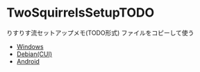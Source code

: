 # TwoSquirrelsSetupTODO

りすりす流セットアップメモ(TODO形式)
ファイルをコピーして使う

- [Windows](Windows.md)
- [Debian(CUI)](Debian-CUI.md)
- [Android](Android.md)
